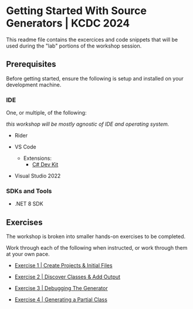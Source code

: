 # Getting Started With Source Generators | KCDC 2024

This readme file contains the excercices and code snippets that will be used during the "lab" portions of the workshop session.

## Prerequisites

Before getting started, ensure the following is setup and installed on your development machine.

### IDE

One, or multiple, of the following:

*this workshop will be mostly agnostic of IDE and operating system.*

- Rider

- VS Code
  - Extensions:
    - [C# Dev Kit](https://marketplace.visualstudio.com/items?itemName=ms-dotnettools.csdevkit)

- Visual Studio 2022

### SDKs and Tools

- .NET 8 SDK



## Exercises

The workshop is broken into smaller hands-on exercises to be completed. 

Work through each of the following when instructed, or work through them at your own pace.

- [Exercise 1 | Create Projects & Initial Files](Exercises/Exercise1.md)

- [Exercise 2 | Discover Classes & Add Output](Exercises/Exercise2.md)

- [Exercise 3 | Debugging The Generator](Exercises/Exercise3.md)

- [Exercise 4 | Generating a Partial Class](Exercises/Exercise4.md)